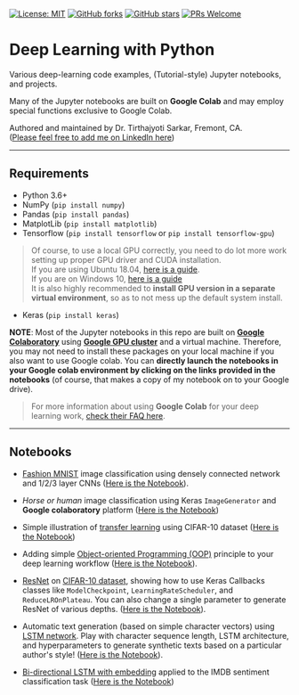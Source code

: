 [![License: MIT](https://img.shields.io/badge/License-MIT-yellow.svg)](https://opensource.org/licenses/MIT)
[![GitHub forks](https://img.shields.io/github/forks/tirthajyoti/Deep-Learning-with-Python.svg)](https://github.com/tirthajyoti/Deep-Learning-with-Python/network)
[![GitHub stars](https://img.shields.io/github/stars/tirthajyoti/Deep-Learning-with-Python.svg)](https://github.com/tirthajyoti/Deep-Learning-with-Python/stargazers)
[![PRs Welcome](https://img.shields.io/badge/PRs-welcome-brightgreen.svg)](https://github.com/tirthajyoti/Deep-Learning-with-Python/pulls)

# Deep Learning with Python
Various deep-learning code examples, (Tutorial-style) Jupyter notebooks, and projects.

Many of the Jupyter notebooks are built on **Google Colab** and may employ special functions exclusive to Google Colab.

Authored and maintained by Dr. Tirthajyoti Sarkar, Fremont, CA. 
<br>([Please feel free to add me on LinkedIn here](https://www.linkedin.com/in/tirthajyoti-sarkar-2127aa7))

---

## Requirements
* Python 3.6+
* NumPy (`pip install numpy`)
* Pandas (`pip install pandas`)
* MatplotLib (`pip install matplotlib`)
* Tensorflow (`pip install tensorflow` or `pip install tensorflow-gpu`)
> Of course, to use a local GPU correctly, you need to do lot more work setting up proper GPU driver and CUDA installation. <br>
> If you are using Ubuntu 18.04, [here is a guide](https://mc.ai/tensorflow-gpu-installation-on-ubuntu-18-04/). <br>
> If you are on Windows 10, [here is a guide](https://towardsdatascience.com/installing-tensorflow-with-cuda-cudnn-and-gpu-support-on-windows-10-60693e46e781) <br>
> It is also highly recommended to **install GPU version in a separate virtual environment**, so as to not mess up the default system install.
* Keras (`pip install keras`)

**NOTE**: Most of the Jupyter notebooks in this repo are built on **[Google Colaboratory](https://colab.research.google.com/)** using **[Google GPU cluster](https://cloud.google.com/gpu/)** and a virtual machine. Therefore, you may not need to install these packages on your local machine if you also want to use Google colab. You can **directly launch the notebooks in your Google colab environment by clicking on the links provided in the notebooks** (of course, that makes a copy of my notebook on to your Google drive).

> For more information about using **Google Colab** for your deep learning work, [check their FAQ here](https://research.google.com/colaboratory/faq.html).
---
## Notebooks

* [Fashion MNIST](https://github.com/zalandoresearch/fashion-mnist) image classification using densely connected network and 1/2/3 layer CNNs ([Here is the Notebook](https://github.com/tirthajyoti/Computer_vision/blob/master/Notebooks/Fashion_MNIST_using_CNN.ipynb)).

* _Horse or human_ image classification using Keras `ImageGenerator` and **Google colaboratory** platform ([Here is the Notebook](https://github.com/tirthajyoti/Computer_vision/blob/master/Notebooks/Horse_or_Human_with_ImageGenerator.ipynb))

* Simple illustration of [transfer learning](https://machinelearningmastery.com/transfer-learning-for-deep-learning/) using CIFAR-10 dataset ([Here is the Notebook](https://github.com/tirthajyoti/Deep-learning-with-Python/blob/master/Notebooks/Transfer_learning_CIFAR.ipynb))

* Adding simple [Object-oriented Programming (OOP)](https://realpython.com/python3-object-oriented-programming/) principle to your deep learning workflow ([Here is the Notebook](https://github.com/tirthajyoti/Computer_vision/blob/master/Notebooks/OOP_principle_deep_learning.ipynb)).

* [ResNet](https://medium.com/@14prakash/understanding-and-implementing-architectures-of-resnet-and-resnext-for-state-of-the-art-image-cf51669e1624) on [CIFAR-10 dataset](https://www.cs.toronto.edu/~kriz/cifar.html), showing how to use Keras Callbacks classes like `ModelCheckpoint`, `LearningRateScheduler`, and `ReduceLROnPlateau`. You can also change a single parameter to generate ResNet of various depths. ([Here is the Notebook](https://github.com/tirthajyoti/Deep-learning-with-Python/blob/master/Notebooks/ResNet-on-CIFAR10.ipynb)).

* Automatic text generation (based on simple character vectors) using [LSTM network](https://colah.github.io/posts/2015-08-Understanding-LSTMs/). Play with character sequence length, LSTM architecture, and hyperparameters to generate synthetic texts based on a particular author's style! ([Here is the Notebook](https://github.com/tirthajyoti/Deep-learning-with-Python/blob/master/Notebooks/LSTM_text_gen_Dickens.ipynb)).

* [Bi-directional LSTM with embedding](https://machinelearningmastery.com/develop-bidirectional-lstm-sequence-classification-python-keras/) applied to the IMDB sentiment classification task ([Here is the Notebook](https://github.com/tirthajyoti/Deep-learning-with-Python/blob/master/Notebooks/LSTM_bidirectional_IMDB_data.ipynb))
